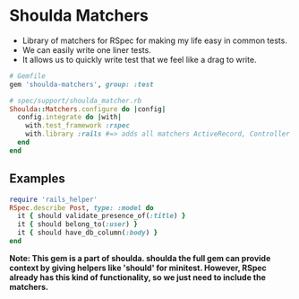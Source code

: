 
# Shoulda Matchers
- Library of matchers for RSpec for making my life easy in common tests.
- We can easily write one liner tests.
- It allows us to quickly write test that we feel like a drag to write.

```ruby
# Gemfile
gem 'shoulda-matchers', group: :test

# spec/support/shoulda_matcher.rb
Shoulda::Matchers.configure do |config|
  config.integrate do |with|
    with.test_framework :rspec
    with.library :rails #=> adds all matchers ActiveRecord, Controller etc.
  end
end
```

## Examples
```ruby
require 'rails_helper'
RSpec.describe Post, type: :model do
  it { should validate_presence_of(:title) }
  it { should belong_to(:user) }
  it { should have_db_column(:body) }
end
```

**Note: This gem is a part of shoulda. shoulda the full gem can provide context by giving helpers like 'should' for minitest. However, RSpec already has this kind of functionality, so we just need to include the matchers.**
